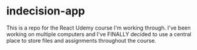# indecision-app

This is a repo for the React Udemy course I'm working through.
I've been working on multiple computers and I've FINALLY decided to use a central place to store files and assignments throughout the course.
